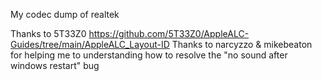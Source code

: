 My codec dump of realtek

Thanks to 5T33Z0 https://github.com/5T33Z0/AppleALC-Guides/tree/main/AppleALC_Layout-ID
Thanks to narcyzzo & mikebeaton for helping me to understanding how to resolve the "no sound after windows restart" bug
